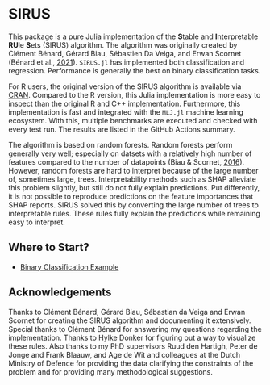 # SIRUS

This package is a pure Julia implementation of the **S**table and **I**nterpretable **RU**le **S**ets (SIRUS) algorithm.
The algorithm was originally created by Clément Bénard, Gérard Biau, Sébastien Da Veiga, and Erwan Scornet (Bénard et al., [2021](http://proceedings.mlr.press/v130/benard21a.html)).
`SIRUS.jl` has implemented both classification and regression.
Performance is generally the best on binary classification tasks.

For R users, the original version of the SIRUS algorithm is available via [CRAN](https://cran.r-project.org/web/packages/sirus/index.html).
Compared to the R version, this Julia implementation is more easy to inspect than the original R and C++ implementation.
Furthermore, this implementation is fast and integrated with the `MLJ.jl` machine learning ecosystem.
With this, multiple benchmarks are executed and checked with every test run.
The results are listed in the GitHub Actions summary.

The algorithm is based on random forests.
Random forests perform generally very well; especially on datsets with a relatively high number of features compared to the number of datapoints (Biau & Scornet, [2016](https://doi.org/10.1007/s11749-016-0481-7)).
However, random forests are hard to interpret because of the large number of, sometimes large, trees.
Interpretability methods such as SHAP alleviate this problem slightly, but still do not fully explain predictions.
Put differently, it is not possible to reproduce predictions on the feature importances that SHAP reports.
SIRUS solved this by converting the large number of trees to interpretable rules.
These rules fully explain the predictions while remaining easy to interpret.

## Where to Start?

- [Binary Classification Example](/dev/binary-classification)

## Acknowledgements

Thanks to Clément Bénard, Gérard Biau, Sébastian da Veiga and Erwan Scornet for creating the SIRUS algorithm and documenting it extensively.
Special thanks to Clément Bénard for answering my questions regarding the implementation.
Thanks to Hylke Donker for figuring out a way to visualize these rules.
Also thanks to my PhD supervisors Ruud den Hartigh, Peter de Jonge and Frank Blaauw, and Age de Wit and colleagues at the Dutch Ministry of Defence for providing the data clarifying the constraints of the problem and for providing many methodological suggestions.
